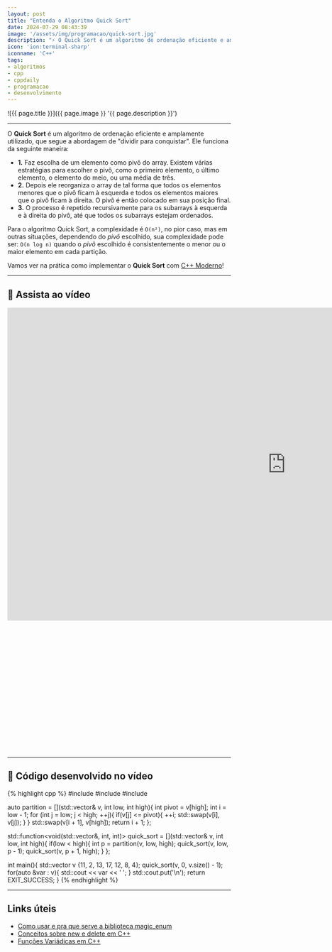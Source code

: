 ```yaml
---
layout: post
title: "Entenda o Algoritmo Quick Sort"
date: 2024-07-29 08:43:39
image: '/assets/img/programacao/quick-sort.jpg'
description: "⚡️ O Quick Sort é um algoritmo de ordenação eficiente e amplamente utilizado, que segue a abordagem de: dividir para conquistar."
icon: 'ion:terminal-sharp'
iconname: 'C++'
tags:
- algoritmos
- cpp
- cppdaily
- programacao
- desenvolvimento
---
```


![{{ page.title }}]({{ page.image }} '{{ page.description }}')

---

O **Quick Sort** é um algoritmo de ordenação eficiente e amplamente utilizado, que segue a abordagem de "dividir para conquistar". Ele funciona da seguinte maneira:
+ **1.** Faz escolha de um elemento como pivô do array. Existem várias estratégias para escolher o pivô, como o primeiro elemento, o último elemento, o elemento do meio, ou uma média de três.
+ **2.** Depois ele reorganiza o array de tal forma que todos os elementos menores que o pivô ficam à esquerda e todos os elementos maiores que o pivô ficam à direita. O pivô é então colocado em sua posição final.
+ **3.** O processo é repetido recursivamente para os subarrays à esquerda e à direita do pivô, até que todos os subarrays estejam ordenados.

Para o algoritmo Quick Sort, a complexidade é `O(n²)`, no pior caso, mas em outras situações, dependendo do *pivô* escolhido, sua complexidade pode ser: `O(n log n)` quando o *pivô* escolhido é consistentemente o menor ou o maior elemento em cada partição.

Vamos ver na prática como implementar o **Quick Sort** com [C++ Moderno](https://terminalroot.com.br/tags#cpp)!

---

## 🎥 Assista ao vídeo

<iframe width="1253" height="705" src="https://www.youtube.com/embed/iNkNlIPjiDI" title="YouTube video player" frameborder="0" allow="accelerometer; autoplay; clipboard-write; encrypted-media; gyroscope; picture-in-picture" allowfullscreen></iframe>


<!-- SQUARE - GAMES ROOT -->
<script async src="//pagead2.googlesyndication.com/pagead/js/adsbygoogle.js"></script>
<ins class="adsbygoogle"
style="display:inline-block;width:336px;height:280px"
data-ad-client="ca-pub-2838251107855362"
data-ad-slot="5351066970"></ins>
<script>
(adsbygoogle = window.adsbygoogle || []).push({});
</script>

---

## 📄 Código desenvolvido no vídeo
{% highlight cpp %}
#include <iostream>
#include <vector>
#include <functional>

auto partition = [](std::vector<int>& v, int low, int high){
  int pivot = v[high];
  int i = low - 1;
  for (int j = low; j < high; ++j){
    if(v[j] <= pivot){
      ++i;
      std::swap(v[i], v[j]);
    }
  }
  std::swap(v[i + 1], v[high]);
  return i + 1;
};

std::function<void(std::vector<int>&, int, int)> 
quick_sort = [](std::vector<int>& v, int low, int high){
  if(low < high){
    int p = partition(v, low, high);
    quick_sort(v, low, p - 1);
    quick_sort(v, p + 1, high);
  }
};


int main(){
  std::vector<int> v {11, 2, 13, 17, 12, 8, 4};
  quick_sort(v, 0, v.size() - 1);
  for(auto &var : v){
    std::cout << var << ' ';
  }
  std::cout.put('\n');
  return EXIT_SUCCESS;
}
{% endhighlight %}

---

## Links úteis
+ [Como usar e pra que serve a biblioteca magic_enum](https://terminalroot.com.br/2024/07/como-usar-e-pra-que-serve-a-biblioteca-magicenum.html)
+ [Conceitos sobre new e delete em C++](https://terminalroot.com.br/2024/07/conceitos-sobre-new-e-delete-em-cpp.html)
+ [Funções Variádicas em C++](https://terminalroot.com.br/2024/07/funcoes-variadicas-em-cpp.html)
